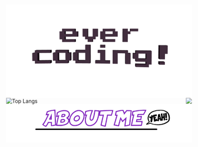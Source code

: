 <img align="left" src="https://raw.githubusercontent.com/knowther/knowther/master/evercoding.gif">
<img align="right" src="https://github-readme-stats.vercel.app/api?username=knowther&show_icons=true&theme=radical&title_color=8E2DE2&text_color=fff&icon_color=8E2DE2">

![Top Langs](https://github-readme-stats.vercel.app/api/top-langs/?username=knowther&theme=radical&title_color=8E2DE2&text_color=fff)
<img align="center" src="https://raw.githubusercontent.com/knowther/knowther/master/ABOUTME.png">

